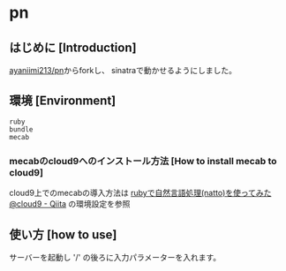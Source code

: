 # pn
## はじめに [Introduction]
[ayaniimi213/pn](https://github.com/ayaniimi213/pn)からforkし、
sinatraで動かせるようにしました。

## 環境 [Environment]

```
ruby
bundle
mecab
```

### mecabのcloud9へのインストール方法 [How to install mecab to cloud9]
cloud9上でのmecabの導入方法は [rubyで自然言語処理(natto)を使ってみた @cloud9 - Qiita](https://qiita.com/Rp7rf/items/9a4b24fe594518d9eb7a) の環境設定を参照

## 使い方 [how to use]
サーバーを起動し '/' の後ろに入力パラメーターを入れます。
